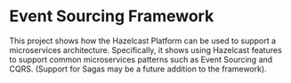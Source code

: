 # Event Sourcing Framework

This project shows how the Hazelcast Platform can be used to support a microservices architecture.  Specifically, it shows using Hazelcast features to support common microservices patterns such as Event Sourcing and CQRS.  (Support for Sagas may be a future addition to the framework).



